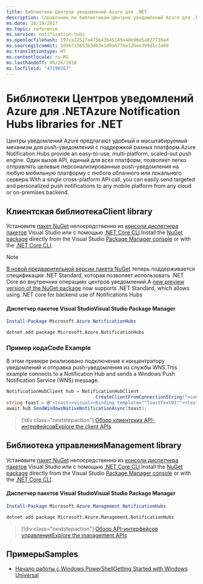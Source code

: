 ```yaml
---
title: Библиотеки Центров уведомлений Azure для .NET
description: Справочник по библиотекам Центров уведомлений Azure для .NET
ms.date: 10/19/2017
ms.topic: reference
ms.service: notification-hubs
ms.openlocfilehash: 197ca22527a475b43b45149a40e96e5a027739ad
ms.sourcegitcommit: 5d9b713653b3d03e1d0a67f6e126ee399d1c2a60
ms.translationtype: HT
ms.contentlocale: ru-RU
ms.lasthandoff: 09/26/2018
ms.locfileid: "47190267"
---
```

# <a name="azure-notification-hubs-libraries-for-net"></a><span data-ttu-id="75b50-103">Библиотеки Центров уведомлений Azure для .NET</span><span class="sxs-lookup"><span data-stu-id="75b50-103">Azure Notification Hubs libraries for .NET</span></span>

<span data-ttu-id="75b50-104">Центры уведомлений Azure предлагают удобный и масштабируемый механизм для push-уведомлений с поддержкой разных платформ.</span><span class="sxs-lookup"><span data-stu-id="75b50-104">Azure Notification Hubs provide an easy-to-use, multi-platform, scaled-out push engine.</span></span> <span data-ttu-id="75b50-105">Один вызов API, единый для всех платформ, позволяет легко отправлять целевые персонализированные push-уведомления на любую мобильную платформу с любого облачного или локального сервера.</span><span class="sxs-lookup"><span data-stu-id="75b50-105">With a single cross-platform API call, you can easily send targeted and personalized push notifications to any mobile platform from any cloud or on-premises backend.</span></span>

## <a name="client-library"></a><span data-ttu-id="75b50-106">Клиентская библиотека</span><span class="sxs-lookup"><span data-stu-id="75b50-106">Client library</span></span>

<span data-ttu-id="75b50-107">Установите [пакет NuGet](https://www.nuget.org/packages/Microsoft.Azure.NotificationHubs) непосредственно из [консоли диспетчера пакетов][PackageManager] Visual Studio или с помощью [.NET Core CLI][DotNetCLI].</span><span class="sxs-lookup"><span data-stu-id="75b50-107">Install the [NuGet package](https://www.nuget.org/packages/Microsoft.Azure.NotificationHubs) directly from the Visual Studio [Package Manager console][PackageManager] or with the [.NET Core CLI][DotNetCLI].</span></span>

> [!NOTE]
> <span data-ttu-id="75b50-108">[В новой предварительной версии пакета NuGet](https://www.nuget.org/packages/Microsoft.Azure.NotificationHubs/2.0.0-preview1) теперь поддерживается спецификация .NET Standard, которая позволяет использовать .NET Core во внутренних операциях центров уведомлений.</span><span class="sxs-lookup"><span data-stu-id="75b50-108">A [new preview version of the NuGet package](https://www.nuget.org/packages/Microsoft.Azure.NotificationHubs/2.0.0-preview1) now supports .NET Standard, which allows using .NET core for backend use of Notifications Hubs</span></span>

#### <a name="visual-studio-package-manager"></a><span data-ttu-id="75b50-109">Диспетчер пакетов Visual Studio</span><span class="sxs-lookup"><span data-stu-id="75b50-109">Visual Studio Package Manager</span></span>

```powershell
Install-Package Microsoft.Azure.NotificationHubs
```

```bash
dotnet add package Microsoft.Azure.NotificationHubs
```

### <a name="code-example"></a><span data-ttu-id="75b50-110">Пример кода</span><span class="sxs-lookup"><span data-stu-id="75b50-110">Code Example</span></span>

<span data-ttu-id="75b50-111">В этом примере реализовано подключение к концентратору уведомлений и отправка push-уведомления из службы WNS.</span><span class="sxs-lookup"><span data-stu-id="75b50-111">This example connects to a Notification Hub and sends a Windows Push Notification Service (WNS) message.</span></span>

```csharp
NotificationHubClient hub = NotificationHubClient
                                .CreateClientFromConnectionString("<connection string with full access>", "<hub name>");
string toast = @"<toast><visual><binding template=""ToastText01""><text id=""1"">Hello from a .NET App!</text></binding></visual></toast>";
await hub.SendWindowsNativeNotificationAsync(toast);
```

> [!div class="nextstepaction"]
> [<span data-ttu-id="75b50-112">Обзор клиентских API-интерфейсов</span><span class="sxs-lookup"><span data-stu-id="75b50-112">Explore the client APIs</span></span>](/dotnet/api/overview/azure/notificationhubs/client)


## <a name="management-library"></a><span data-ttu-id="75b50-113">Библиотека управления</span><span class="sxs-lookup"><span data-stu-id="75b50-113">Management library</span></span>

<span data-ttu-id="75b50-114">Установите [пакет NuGet](https://www.nuget.org/packages/Microsoft.Azure.Management.NotificationHubs) непосредственно из [консоли диспетчера пакетов][PackageManager] Visual Studio или с помощью [.NET Core CLI][DotNetCLI].</span><span class="sxs-lookup"><span data-stu-id="75b50-114">Install the [NuGet package](https://www.nuget.org/packages/Microsoft.Azure.Management.NotificationHubs) directly from the Visual Studio [Package Manager console][PackageManager] or with the [.NET Core CLI][DotNetCLI].</span></span>

#### <a name="visual-studio-package-manager"></a><span data-ttu-id="75b50-115">Диспетчер пакетов Visual Studio</span><span class="sxs-lookup"><span data-stu-id="75b50-115">Visual Studio Package Manager</span></span>

```powershell
Install-Package Microsoft.Azure.Management.NotificationHubs
```

```bash
dotnet add package Microsoft.Azure.Management.NotificationHubs
```

> [!div class="nextstepaction"]
> [<span data-ttu-id="75b50-116">Обзор API-интерфейсов управления</span><span class="sxs-lookup"><span data-stu-id="75b50-116">Explore the management APIs</span></span>](/dotnet/api/overview/azure/notificationhubs/management)

## <a name="samples"></a><span data-ttu-id="75b50-117">Примеры</span><span class="sxs-lookup"><span data-stu-id="75b50-117">Samples</span></span>

- [<span data-ttu-id="75b50-118">Начало работы с Windows PowerShell</span><span class="sxs-lookup"><span data-stu-id="75b50-118">Getting Started with Windows Universal</span></span>](https://github.com/Azure/azure-notificationhubs-samples/tree/master/dotnet/GetStartedWindowsUniversal)

[PackageManager]: https://docs.microsoft.com/nuget/tools/package-manager-console
[DotNetCLI]: https://docs.microsoft.com/dotnet/core/tools/dotnet-add-package
